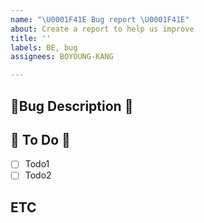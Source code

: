 ```yaml
---
name: "\U0001F41E Bug report \U0001F41E"
about: Create a report to help us improve
title: ''
labels: BE, bug
assignees: BOYOUNG-KANG

---
```


## 🐞Bug Description 🐞

##  🐞 To Do 🐞

- [ ] Todo1
- [ ] Todo2

## ETC
